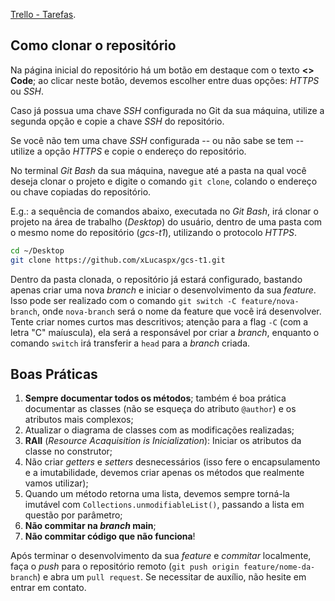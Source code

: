 [Trello - Tarefas](https://trello.com/b/olub9SuD).

## Como clonar o repositório

Na página inicial do repositório há um botão em destaque com o texto **<> Code**; ao clicar neste botão, devemos escolher entre duas opções: _HTTPS_ ou _SSH_.

Caso já possua uma chave _SSH_ configurada no Git da sua máquina, utilize a segunda opção e copie a chave _SSH_ do repositório.

Se você não tem uma chave _SSH_ configurada -- ou não sabe se tem -- utilize a opção _HTTPS_ e copie o endereço do repositório.

No terminal _Git Bash_ da sua máquina, navegue até a pasta na qual você deseja clonar o projeto e digite o comando `git clone`, colando o endereço ou chave copiadas do repositório.

E.g.: a sequência de comandos abaixo, executada no _Git Bash_, irá clonar o projeto na área de trabalho (_Desktop_) do usuário, dentro de uma pasta com o mesmo nome do repositório (_gcs-t1_), utilizando o protocolo _HTTPS_.

```bash
cd ~/Desktop
git clone https://github.com/xLucaspx/gcs-t1.git
```

Dentro da pasta clonada, o repositório já estará configurado, bastando apenas criar uma nova _branch_ e iniciar o desenvolvimento da sua _feature_. Isso pode ser realizado com o comando `git switch -C feature/nova-branch`,
onde `nova-branch` será o nome da feature que você irá desenvolver. Tente criar nomes curtos mas descritivos; atenção para a flag `-C` (com a letra "C" maíuscula), ela será a responsável por criar a _branch_, enquanto o comando
`switch` irá transferir a `head` para a _branch_ criada.

## Boas Práticas

1. **Sempre documentar todos os métodos**; também é boa prática documentar as classes (não se esqueça do atributo `@author`) e os atributos mais complexos;
2. Atualizar o diagrama de classes com as modificações realizadas;
3. **RAII** (_Resource Acaquisition is Inicialization_): Iniciar os atributos da classe no construtor;
4. Não criar _getters_ e _setters_ desnecessários (isso fere o encapsulamento e a imutabilidade, devemos criar apenas os métodos que realmente vamos utilizar);
5. Quando um método retorna uma lista, devemos sempre torná-la imutável com `Collections.unmodifiableList()`, passando a lista em questão por parâmetro;
6. **Não commitar na _branch_ main**;
7. **Não commitar código que não funciona**!

Após terminar o desenvolvimento da sua _feature_ e _commitar_ localmente, faça o _push_ para o repositório remoto (`git push origin feature/nome-da-branch`) e abra um `pull request`. Se necessitar de auxílio, não hesite em
entrar em contato.
